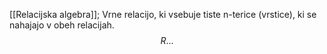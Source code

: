 [[Relacijska algebra]];
Vrne relacijo, ki vsebuje tiste n-terice (vrstice), ki se nahajajo v obeh relacijah.
$$R...$$